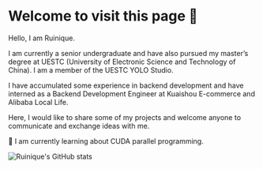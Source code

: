 # Welcome to visit this page 👋

Hello, I am Ruinique.

I am currently a senior undergraduate and have also pursued my master’s degree at UESTC (University of Electronic Science and Technology of China). I am a member of the UESTC YOLO Studio.

I have accumulated some experience in backend development and have interned as a Backend Development Engineer at Kuaishou E-commerce and Alibaba Local Life.

Here, I would like to share some of my projects and welcome anyone to communicate and exchange ideas with me.

🌱 I am currently learning about CUDA parallel programming.

![Ruinique's GitHub stats](https://github-readme-stats.vercel.app/api?username=Ruinique)
